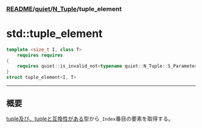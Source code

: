 ### [README](../../../README.md)/[quiet](../../quiet.md)/[N_Tuple](N_Tuple.md)/tuple_element

# std::tuple_element

```　C++
template <size_t I, class T>
    requires requires
{
    requires quiet::is_invalid_not<typename quiet::N_Tuple::S_Parameter<T>::tuple>;
}
struct tuple_element<I, T> 
```
***
## 概要
<a href=N_Tuple.md#tuple及び互換性について 
style="text-decoration:underline;" 
span title="tuple及び互換性について
    以下のいずれかを満たす事
1.[tuple_t,tuple_tp,tuple_v,tuple_vp]型である&#13;&#10;
2.メンバー型に[tuple]が宣言されている、
    かつその型が条件１を満たす&#13;&#10;
3.[N_Tuple::S_Parameter]にて特殊化されている、
    かつ[N_Tuple::S_Parameter::tuple]が条件１を満たす
">tuple及び、tupleと互換性がある</span></a>型</span></a>から`_Index`番目の要素を取得する。

